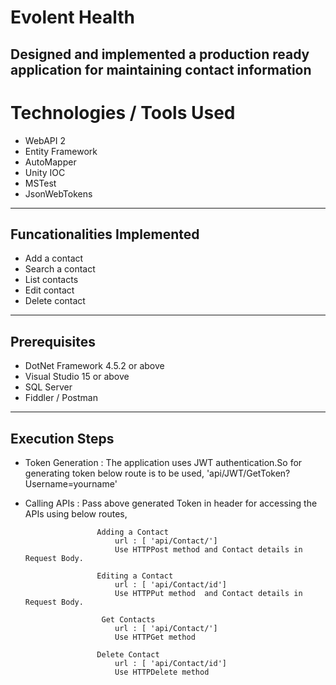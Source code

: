 # Evolent Health
Designed and implemented a production ready application for maintaining contact information
---
# Technologies / Tools Used 
 - WebAPI 2
 - Entity Framework
 - AutoMapper
 - Unity IOC
 - MSTest
 - JsonWebTokens  
 ---
## Funcationalities Implemented
- Add a contact
- Search a contact
- List contacts
- Edit contact
- Delete contact

---
## Prerequisites  
- DotNet Framework 4.5.2 or above
- Visual Studio 15 or above
- SQL Server
- Fiddler / Postman 

---
## Execution Steps

- Token Generation : The application uses JWT authentication.So for generating token below route is to be used, 
                      'api/JWT/GetToken?Username=yourname'
- Calling APIs     : Pass above generated Token in header for accessing the APIs using below routes,                    
                     
                      Adding a Contact                           
                          url : [ 'api/Contact/'] 
                          Use HTTPPost method and Contact details in Request Body.
                      
                      Editing a Contact                           
                          url : [ 'api/Contact/id'] 
                          Use HTTPPut method  and Contact details in Request Body.
                          
                       Get Contacts                           
                          url : [ 'api/Contact/'] 
                          Use HTTPGet method 
                          
                      Delete Contact
                          url : [ 'api/Contact/id'] 
                          Use HTTPDelete method
                          
           
